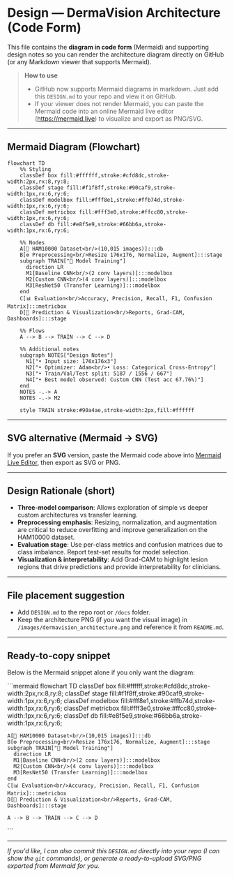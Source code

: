 # Design — DermaVision Architecture (Code Form)

This file contains the **diagram in code form** (Mermaid) and supporting design notes so you can render the architecture diagram directly on GitHub (or any Markdown viewer that supports Mermaid).

> **How to use**
> - GitHub now supports Mermaid diagrams in markdown. Just add this `DESIGN.md` to your repo and view it on GitHub.
> - If your viewer does not render Mermaid, you can paste the Mermaid code into an online Mermaid live editor (https://mermaid.live) to visualize and export as PNG/SVG.

---

## Mermaid Diagram (Flowchart)

```mermaid
flowchart TD
    %% Styling
    classDef box fill:#ffffff,stroke:#cfd8dc,stroke-width:2px,rx:8,ry:8;
    classDef stage fill:#f1f8ff,stroke:#90caf9,stroke-width:1px,rx:6,ry:6;
    classDef modelbox fill:#fff8e1,stroke:#ffb74d,stroke-width:1px,rx:6,ry:6;
    classDef metricbox fill:#fff3e0,stroke:#ffcc80,stroke-width:1px,rx:6,ry:6;
    classDef db fill:#e8f5e9,stroke:#66bb6a,stroke-width:1px,rx:6,ry:6;

    %% Nodes
    A[📁 HAM10000 Dataset<br/>(10,015 images)]:::db
    B[⚙️ Preprocessing<br/>Resize 176x176, Normalize, Augment]:::stage
    subgraph TRAIN["🧪 Model Training"]
      direction LR
      M1[Baseline CNN<br/>(2 conv layers)]:::modelbox
      M2[Custom CNN<br/>(4 conv layers)]:::modelbox
      M3[ResNet50 (Transfer Learning)]:::modelbox
    end
    C[📊 Evaluation<br/>Accuracy, Precision, Recall, F1, Confusion Matrix]:::metricbox
    D[🔮 Prediction & Visualization<br/>Reports, Grad-CAM, Dashboards]:::stage

    %% Flows
    A --> B --> TRAIN --> C --> D

    %% Additional notes
    subgraph NOTES["Design Notes"]
      N1["• Input size: 176x176x3"] 
      N2["• Optimizer: Adam<br/>• Loss: Categorical Cross-Entropy"]
      N3["• Train/Val/Test split: 5187 / 1556 / 667"]
      N4["• Best model observed: Custom CNN (Test acc 67.76%)"]
    end
    NOTES -.-> A
    NOTES -.-> M2

    style TRAIN stroke:#90a4ae,stroke-width:2px,fill:#ffffff
```

---

## SVG alternative (Mermaid -> SVG)
If you prefer an **SVG** version, paste the Mermaid code above into [Mermaid Live Editor](https://mermaid.live), then export as SVG or PNG.

---

## Design Rationale (short)
- **Three-model comparison**: Allows exploration of simple vs deeper custom architectures vs transfer learning.  
- **Preprocessing emphasis**: Resizing, normalization, and augmentation are critical to reduce overfitting and improve generalization on the HAM10000 dataset.  
- **Evaluation stage**: Use per-class metrics and confusion matrices due to class imbalance. Report test-set results for model selection.  
- **Visualization & interpretability**: Add Grad-CAM to highlight lesion regions that drive predictions and provide interpretability for clinicians.

---

## File placement suggestion
- Add `DESIGN.md` to the repo root or `/docs` folder.
- Keep the architecture PNG (if you want the visual image) in `/images/dermavision_architecture.png` and reference it from `README.md`.

---

## Ready-to-copy snippet
Below is the Mermaid snippet alone if you only want the diagram:

\`\`\`mermaid
flowchart TD
    classDef box fill:#ffffff,stroke:#cfd8dc,stroke-width:2px,rx:8,ry:8;
    classDef stage fill:#f1f8ff,stroke:#90caf9,stroke-width:1px,rx:6,ry:6;
    classDef modelbox fill:#fff8e1,stroke:#ffb74d,stroke-width:1px,rx:6,ry:6;
    classDef metricbox fill:#fff3e0,stroke:#ffcc80,stroke-width:1px,rx:6,ry:6;
    classDef db fill:#e8f5e9,stroke:#66bb6a,stroke-width:1px,rx:6,ry:6;

    A[📁 HAM10000 Dataset<br/>(10,015 images)]:::db
    B[⚙️ Preprocessing<br/>Resize 176x176, Normalize, Augment]:::stage
    subgraph TRAIN["🧪 Model Training"]
      direction LR
      M1[Baseline CNN<br/>(2 conv layers)]:::modelbox
      M2[Custom CNN<br/>(4 conv layers)]:::modelbox
      M3[ResNet50 (Transfer Learning)]:::modelbox
    end
    C[📊 Evaluation<br/>Accuracy, Precision, Recall, F1, Confusion Matrix]:::metricbox
    D[🔮 Prediction & Visualization<br/>Reports, Grad-CAM, Dashboards]:::stage

    A --> B --> TRAIN --> C --> D
\`\`\`

---

*If you'd like, I can also commit this `DESIGN.md` directly into your repo (I can show the `git` commands), or generate a ready-to-upload SVG/PNG exported from Mermaid for you.*  
